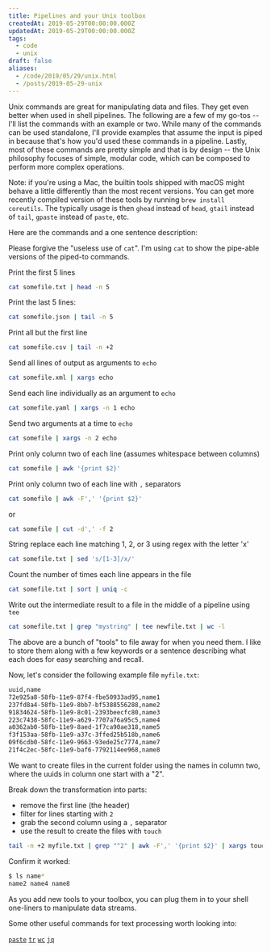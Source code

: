 ```yaml
---
title: Pipelines and your Unix toolbox
createdAt: 2019-05-29T00:00:00.000Z
updatedAt: 2019-05-29T00:00:00.000Z
tags:
  - code
  - unix
draft: false
aliases:
  - /code/2019/05/29/unix.html
  - /posts/2019-05-29-unix
---
```


Unix commands are great for manipulating data and files. They get even better when used in shell pipelines. The following are a few of my go-tos -- I'll list the commands with an example or two. While many of the commands can be used standalone, I'll provide examples that assume the input is piped in because that's how you'd used these commands in a pipeline. Lastly, most of these commands are pretty simple and that is by design -- the Unix philosophy focuses of simple, modular code, which can be composed to perform more complex operations.

Note: if you're using a Mac, the builtin tools shipped with macOS might behave a little differently than the most recent versions. You can get more recently compiled version of these tools by running `brew install coreutils`. The typically usage is then `ghead` instead of `head`, `gtail` instead of `tail`, `gpaste` instead of `paste`, etc.

Here are the commands and a one sentence description:

Please forgive the "useless use of `cat`". I'm using `cat` to show the pipe-able versions of the piped-to commands.

Print the first 5 lines

```sh
cat somefile.txt | head -n 5
```

Print the last 5 lines:

```sh
cat somefile.json | tail -n 5
```

Print all but the first line

```sh
cat somefile.csv | tail -n +2
```

Send all lines of output as arguments to `echo`

```sh
cat somefile.xml | xargs echo
```

Send each line individually as an argument to `echo`

```sh
cat somefile.yaml | xargs -n 1 echo
```

Send two arguments at a time to `echo`

```sh
cat somefile | xargs -n 2 echo
```

Print only column two of each line (assumes whitespace between columns)

```sh
cat somefile | awk '{print $2}'
```

Print only column two of each line with `,` separators

```sh
cat somefile | awk -F',' '{print $2}'
```

or

```sh
cat somefile | cut -d',' -f 2
```

String replace each line matching 1, 2, or 3 using regex with the letter 'x'

```sh
cat somefile.txt | sed 's/[1-3]/x/'
```

Count the number of times each line appears in the file

```sh
cat somefile.txt | sort | uniq -c
```

Write out the intermediate result to a file in the middle of a pipeline using `tee`

```sh
cat somefile.txt | grep "mystring" | tee newfile.txt | wc -l
```

The above are a bunch of "tools" to file away for when you need them. I like to store them along with a few keywords or a sentence describing what each does for easy searching and recall.

Now, let's consider the following example file `myfile.txt`:

```sh
uuid,name
72e925a8-58fb-11e9-87f4-fbe50933ad95,name1
237fd8a4-58fb-11e9-8bb7-bf5388556288,name2
91834624-58fb-11e9-8c01-2393beecfc80,name3
223c7438-58fc-11e9-a629-7707a76a95c5,name4
a0362ab0-58fb-11e9-8aed-1f7ca90ae318,name5
f3f153aa-58fb-11e9-a37c-3ffed25b518b,name6
09f6cdb0-58fc-11e9-9663-93ede25c7774,name7
21f4c2ec-58fc-11e9-baf6-7792114ee968,name8
```

We want to create files in the current folder using the names in column two, where the uuids in column one start with a "2".

Break down the transformation into parts:

- remove the first line (the header)
- filter for lines starting with `2`
- grab the second column using a `,` separator
- use the result to create the files with `touch`

```sh
tail -n +2 myfile.txt | grep "^2" | awk -F',' '{print $2}' | xargs touch
```

Confirm it worked:

```sh
$ ls name*
name2 name4 name8
```

As you add new tools to your toolbox, you can plug them in to your shell one-liners to manipulate data streams.

Some other useful commands for text processing worth looking into:

[`paste`](http://cheat.sh/paste)
[`tr`](http://cheat.sh/tr)
[`wc`](http://cheat.sh/wc)
[`jq`](https://stedolan.github.io/jq/manual/)
